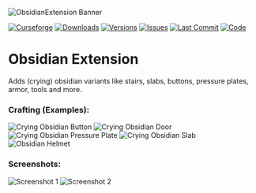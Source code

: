 ![ObsidianExtension Banner](https://lookonthebrightsi.de/mc-mods/obsidian-extension/images/obsidian-extension-banner.png)

[![Curseforge](http://cf.way2muchnoise.eu/title/obsidian-extension.svg?badge_style=for_the_badge)](https://www.curseforge.com/minecraft/mc-mods/obsidian-extension)
[![Downloads](http://cf.way2muchnoise.eu/obsidian-extension.svg?badge_style=for_the_badge)](https://www.curseforge.com/minecraft/mc-mods/obsidian-extension/download)
[![Versions](http://cf.way2muchnoise.eu/versions/obsidian-extension.svg?badge_style=for_the_badge)](https://www.curseforge.com/minecraft/mc-mods/obsidian-extension)
[![Issues](https://img.shields.io/github/issues/Krxwallo/ObsidianExtension?logo=github&style=for-the-badge)](https://www.github.com/Krxwallo/ObsidianExtension/issues)
[![Last Commit](https://img.shields.io/github/last-commit/Krxwallo/ObsidianExtension?logo=github&style=for-the-badge)](https://www.github.com/Krxwallo/ObsidianExtension)
[![Code](https://img.shields.io/github/languages/top/Krxwallo/ObsidianExtension?logo=github&style=for-the-badge)](https://www.github.com/Krxwallo/ObsidianExtension)

# Obsidian Extension

Adds (crying) obsidian variants like stairs, slabs, buttons, pressure plates, armor, tools and more.

### Crafting (Examples):
![Crying Obsidian Button](https://lookonthebrightsi.de/mc-mods/obsidian-extension/images/recipes/crying_obsidian_button.png)
![Crying Obsidian Door](https://lookonthebrightsi.de/mc-mods/obsidian-extension/images/recipes/crying_obsidian_door.png)
![Crying Obsidian Pressure Plate](https://lookonthebrightsi.de/mc-mods/obsidian-extension/images/recipes/crying_obsidian_pressure_plate.png)
![Crying Obsidian Slab](https://lookonthebrightsi.de/mc-mods/obsidian-extension/images/recipes/crying_obsidian_slab.png)
![Obsidian Helmet](https://lookonthebrightsi.de/mc-mods/obsidian-extension/images/recipes/obsidian_helmet.png)

### Screenshots:

![Screenshot 1](https://lookonthebrightsi.de/mc-mods/obsidian-extension/images/screenshot-1-edited.png)
![Screenshot 2](https://lookonthebrightsi.de/mc-mods/obsidian-extension/images/screenshot-2-edited.png)
